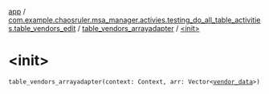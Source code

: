 [app](../../index.md) / [com.example.chaosruler.msa_manager.activies.testing_do_all_table_activities.table_vendors_edit](../index.md) / [table_vendors_arrayadapter](index.md) / [&lt;init&gt;](.)

# &lt;init&gt;

`table_vendors_arrayadapter(context: Context, arr: Vector<`[`vendor_data`](../../com.example.chaosruler.msa_manager.object_types/vendor_data/index.md)`>)`